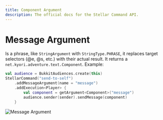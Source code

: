 ```yaml
---
title: Component Argument
description: The official docs for the Stellar Command API.
---
```


# Message Argument

Is a phrase, like `StringArgument` with `StringType.PHRASE`, it replaces target selectors (@e, @s, etc.) with their actual result. It returns a `net.kyori.adventure.text.Component`. Example:

```Kotlin
val audience = BukkitAudiences.create(this)
StellarCommand("send-to-self")
    .addMessageArgument(name = "message")
    .addExecution<Player> {
        val component = getArgument<Component>("message")
        audience.sender(sender).sendMessage(component)
    }
```

![Message Argument](https://cdn.lutto.dev/stellar/gifs/text/message.gif)